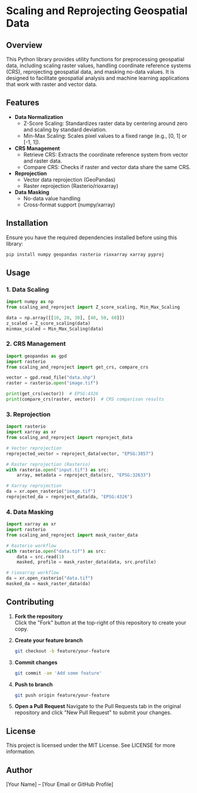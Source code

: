 # Scaling and Reprojecting Geospatial Data

## Overview
This Python library provides utility functions for preprocessing geospatial data, including scaling raster values, handling coordinate reference systems (CRS), reprojecting geospatial data, and masking no-data values. It is designed to facilitate geospatial analysis and machine learning applications that work with raster and vector data.

## Features 
- **Data Normalization**
  - Z-Score Scaling: Standardizes raster data by centering around zero and scaling by standard deviation.
  - Min-Max Scaling: Scales pixel values to a fixed range (e.g., [0, 1] or [-1, 1]).
- **CRS Management**
  - Retrieve CRS: Extracts the coordinate reference system from vector and raster data.
  - Compare CRS: Checks if raster and vector data share the same CRS.
- **Reprojection**
  - Vector data reprojection (GeoPandas)
  - Raster reprojection (Rasterio/rioxarray)
- **Data Masking**
  - No-data value handling
  - Cross-format support (numpy/xarray)

## Installation
Ensure you have the required dependencies installed before using this library:
```bash
pip install numpy geopandas rasterio rioxarray xarray pyproj
```

## Usage
### 1. Data Scaling
```python
import numpy as np
from scaling_and_reproject import Z_score_scaling, Min_Max_Scaling

data = np.array([[10, 20, 30], [40, 50, 60]])
z_scaled = Z_score_scaling(data)
minmax_scaled = Min_Max_Scaling(data)
```

### 2. CRS Management
```python
import geopandas as gpd
import rasterio
from scaling_and_reproject import get_crs, compare_crs

vector = gpd.read_file("data.shp")
raster = rasterio.open("image.tif")

print(get_crs(vector))  # EPSG:4326
print(compare_crs(raster, vector))  # CRS comparison results
```

### 3. Reprojection
```python
import rasterio
import xarray as xr
from scaling_and_reproject import reproject_data

# Vector reprojection
reprojected_vector = reproject_data(vector, "EPSG:3857")

# Raster reprojection (Rasterio)
with rasterio.open("input.tif") as src:
    array, metadata = reproject_data(src, "EPSG:32633")

# Xarray reprojection
da = xr.open_rasterio("image.tif")
reprojected_da = reproject_data(da, "EPSG:4326")
```

### 4. Data Masking
```python
import xarray as xr
import rasterio
from scaling_and_reproject import mask_raster_data

# Rasterio workflow
with rasterio.open("data.tif") as src:
    data = src.read(1)
    masked, profile = mask_raster_data(data, src.profile)

# rioxarray workflow
da = xr.open_rasterio("data.tif")
masked_da = mask_raster_data(da)
```
## Contributing

1. **Fork the repository**  
   Click the "Fork" button at the top-right of this repository to create your copy.
   
2. **Create your feature branch**  
   ```bash
   git checkout -b feature/your-feature
   
3. **Commit changes**
   ```bash
   git commit -am 'Add some feature'
   
4. **Push to branch**
   ```bash
   git push origin feature/your-feature

5. **Open a Pull Request**
    Navigate to the Pull Requests tab in the original repository and click "New Pull Request" to submit your changes.

## License
This project is licensed under the MIT License. See LICENSE for more information.

## Author
[Your Name] – [Your Email or GitHub Profile]
